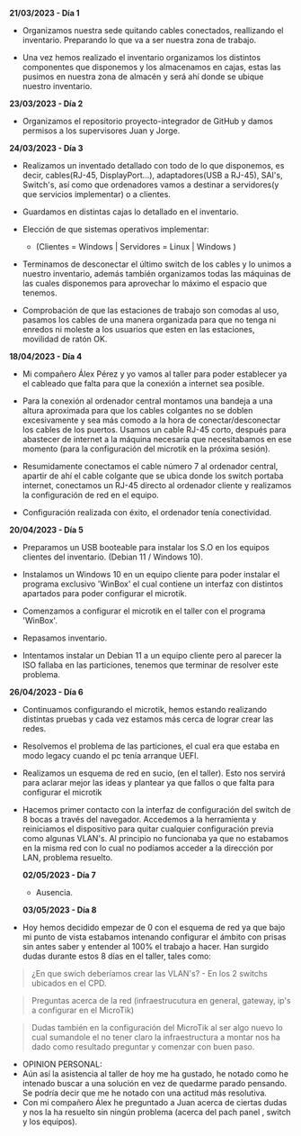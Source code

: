 **21/03/2023 - Día 1**
- Organizamos nuestra sede quitando cables conectados, reallizando el inventario. Preparando lo que va a ser nuestra zona de trabajo.

- Una vez hemos realizado el inventario organizamos los distintos componentes que disponemos y los almacenamos en cajas, estas las pusimos en nuestra zona de almacén y será ahí donde se ubique nuestro inventario.

**23/03/2023 - Día 2**
- Organizamos el repositorio proyecto-integrador de GitHub y damos permisos a los supervisores Juan y Jorge.

**24/03/2023  - Día 3**
- Realizamos un inventado detallado con todo de lo que disponemos, es decir, cables(RJ-45, DisplayPort...), adaptadores(USB a RJ-45), SAI's, Switch's, así  como que ordenadores vamos a destinar a servidores(y que servicios implementar) o a clientes. 
- Guardamos en distintas cajas lo detallado en el inventario.

- Elección de que sistemas operativos implementar:
  - (Clientes = Windows | Servidores = Linux | Windows ) 

- Terminamos de desconectar el último switch de los cables y lo unimos a nuestro inventario, además también organizamos todas las máquinas de las cuales disponemos para aprovechar lo máximo el espacio que tenemos.

- Comprobación de que las estaciones de trabajo son comodas al uso, pasamos los cables de una manera organizada para que no tenga ni enredos ni moleste a los usuarios que esten en las estaciones, movilidad de ratón OK.

**18/04/2023 - Día 4**
- Mi compañero Álex Pérez y yo vamos al taller para poder establecer ya el cableado que falta para que la conexión a internet sea posible.

- Para la conexión al ordenador central montamos una bandeja a una altura aproximada para que los cables colgantes no se doblen excesivamente y sea más comodo a la hora de conectar/desconectar los cables de los puertos. Usamos un cable RJ-45 corto, después para abastecer de internet a la máquina necesaria que necesitabamos en ese momento (para la configuración del microtik en la próxima sesión).  

- Resumidamente conectamos el cable número 7 al ordenador central, apartir de ahí el cable colgante que se ubica donde los switch portaba internet, conectamos un RJ-45 directo al ordenador cliente y realizamos la configuración de red en el equipo. 

- Configuración realizada con éxito, el ordenador tenía conectividad. 

**20/04/2023 - Día 5**
- Preparamos un USB booteable para instalar los S.O en los equipos clientes del inventario. (Debian 11 / Windows 10).

- Instalamos un Windows 10 en un equipo cliente para poder instalar el programa exclusivo 'WinBox' el cual contiene un interfaz con distintos apartados para poder configurar el microtik.

- Comenzamos a configurar el microtik en el taller con el programa 'WinBox'.

- Repasamos inventario.

- Intentamos instalar un Debian 11 a un equipo cliente pero al parecer la ISO fallaba en las particiones, tenemos que terminar de resolver este problema.

**26/04/2023 - Día 6**
- Continuamos configurando el microtik, hemos estando realizando distintas pruebas y cada vez estamos más cerca de lograr crear las redes.
- Resolvemos el problema de las particiones, el cual era que estaba en modo legacy cuando el pc tenía arranque UEFI.
- Realizamos un esquema de red en sucio, (en el taller). Esto nos servirá para aclarar mejor las ideas y plantear ya que fallos o que falta para configurar   el microtik
- Hacemos primer contacto con la interfaz de configuración del switch de 8 bocas a través del navegador. Accedemos a la herramienta y reiniciamos el         dispositivo para quitar cualquier configuración previa como algunas VLAN's.
  Al principio no funcionaba ya que no estabamos en la misma red con lo cual no podíamos acceder a la dirección por LAN, problema resuelto.
  
  **02/05/2023 - Día 7**
  - Ausencia.
  
  **03/05/2023 - Día 8**
- Hoy hemos decidido empezar de 0 con el esquema de red ya que bajo mi punto de vista estabamos intenando configurar el ámbito con prisas sin antes saber y entender al 100% el trabajo a hacer. Han surgido dudas durante estos 8 días en el taller, tales como: 
> ¿En que swich deberíamos crear las VLAN's? - En los 2 switchs ubicados en el CPD.

> Preguntas acerca de la red (infraestrucutura en general, gateway, ip's a configurar en el MicroTik)

> Dudas también en la configuración del MicroTik al ser algo nuevo lo cual sumandole el no tener claro la infraestructura a montar nos ha dado como resultado preguntar y comenzar con buen paso.

- OPINION PERSONAL:
- Aún así la asistencia al taller de hoy me ha gustado, he notado como he intenado buscar a una solución en vez de quedarme parado pensando. Se podría decir que me he notado con una actitud más resolutiva.
- Con mi compañero Álex he preguntado a Juan acerca de ciertas dudas y nos la ha resuelto sin ningún problema (acerca del pach panel , switch y los equipos).
